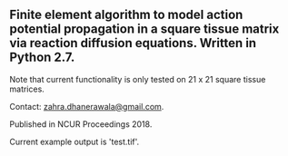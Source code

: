 ## Finite element algorithm to model action potential propagation in a square tissue matrix via reaction diffusion equations. Written in Python 2.7.

Note that current functionality is only tested on 21 x 21 square tissue 
matrices.

Contact: zahra.dhanerawala@gmail.com.

Published in NCUR Proceedings 2018.

Current example output is 'test.tif'.
